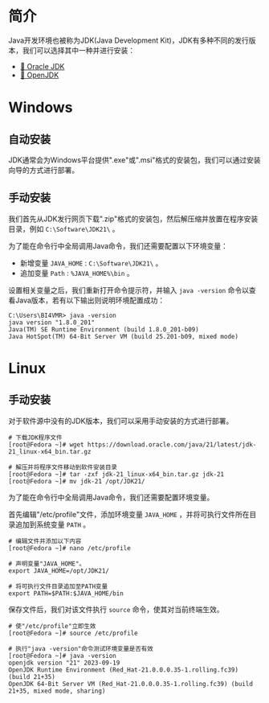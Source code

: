 # 简介
Java开发环境也被称为JDK(Java Development Kit)，JDK有多种不同的发行版本，我们可以选择其中一种并进行安装：

- [🧭 Oracle JDK](https://www.oracle.com/java/technologies/downloads/)
- [🧭 OpenJDK](https://openjdk.org/)

# Windows
## 自动安装
JDK通常会为Windows平台提供".exe"或".msi"格式的安装包，我们可以通过安装向导的方式进行部署。

## 手动安装
我们首先从JDK发行网页下载".zip"格式的安装包，然后解压缩并放置在程序安装目录，例如 `C:\Software\JDK21\` 。

为了能在命令行中全局调用Java命令，我们还需要配置以下环境变量：

- 新增变量 `JAVA_HOME` : `C:\Software\JDK21\` 。
- 追加变量 `Path` : `%JAVA_HOME%\bin` 。

设置相关变量之后，我们重新打开命令提示符，并输入 `java -version` 命令以查看Java版本，若有以下输出则说明环境配置成功：

```text
C:\Users\BI4VMR> java -version
java version "1.8.0_201"
Java(TM) SE Runtime Environment (build 1.8.0_201-b09)
Java HotSpot(TM) 64-Bit Server VM (build 25.201-b09, mixed mode)
```

# Linux
## 手动安装
对于软件源中没有的JDK版本，我们可以采用手动安装的方式进行部署。

```text
# 下载JDK程序文件
[root@Fedora ~]# wget https://download.oracle.com/java/21/latest/jdk-21_linux-x64_bin.tar.gz

# 解压并将程序文件移动到软件安装目录
[root@Fedora ~]# tar -zxf jdk-21_linux-x64_bin.tar.gz jdk-21
[root@Fedora ~]# mv jdk-21 /opt/JDK21/
```

为了能在命令行中全局调用Java命令，我们还需要配置环境变量。

首先编辑"/etc/profile"文件，添加环境变量 `JAVA_HOME` ，并将可执行文件所在目录追加到系统变量 `PATH` 。

```text
# 编辑文件并添加以下内容
[root@Fedora ~]# nano /etc/profile

# 声明变量"JAVA_HOME"。
export JAVA_HOME=/opt/JDK21/

# 将可执行文件目录追加至PATH变量
export PATH=$PATH:$JAVA_HOME/bin
```

保存文件后，我们对该文件执行 `source` 命令，使其对当前终端生效。

```text
# 使"/etc/profile"立即生效
[root@Fedora ~]# source /etc/profile

# 执行"java -version"命令测试环境变量是否有效
[root@Fedora ~]# java -version
openjdk version "21" 2023-09-19
OpenJDK Runtime Environment (Red_Hat-21.0.0.0.35-1.rolling.fc39) (build 21+35)
OpenJDK 64-Bit Server VM (Red_Hat-21.0.0.0.35-1.rolling.fc39) (build 21+35, mixed mode, sharing)
```
